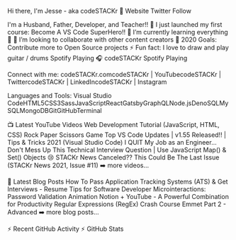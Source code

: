 Hi there, I'm Jesse - aka codeSTACKr 👋
Website Twitter Follow

I'm a Husband, Father, Developer, and Teacher!!
🔭 I just launched my first course: Become A VS Code SuperHero!!
🌱 I’m currently learning everything 🤣
👯 I’m looking to collaborate with other content creators
🥅 2020 Goals: Contribute more to Open Source projects
⚡ Fun fact: I love to draw and play guitar / drums
Spotify Playing 🎧
codeSTACKr Spotify Playing

Connect with me:
codeSTACKr.comcodeSTACKr | YouTubecodeSTACKr | TwittercodeSTACKr | LinkedIncodeSTACKr | Instagram


Languages and Tools:
Visual Studio CodeHTML5CSS3SassJavaScriptReactGatsbyGraphQLNode.jsDenoSQLMySQLMongoDBGitGitHubTerminal



📺 Latest YouTube Videos
Web Development Tutorial (JavaScript, HTML, CSS) Rock Paper Scissors Game
Top VS Code Updates | v1.55 Released!! | Tips & Tricks 2021 (Visual Studio Code)
I QUIT My Job as an Engineer...
Don't Mess Up This Technical Interview Question | Use JavaScript Map() & Set() Objects
😢 STACKr News Canceled?? This Could Be The Last Issue (STACKr News 2021, Issue #11)
➡️ more videos...

📕 Latest Blog Posts
How To Pass Application Tracking Systems (ATS) & Get Interviews - Resume Tips for Software Developer
Microinteractions: Password Validation Animation
Notion + YouTube - A Powerful Combination for Productivity
Regular Expressions (RegEx) Crash Course
Emmet Part 2 - Advanced
➡️ more blog posts...

⚡ Recent GitHub Activity
⚡ GitHub Stats
